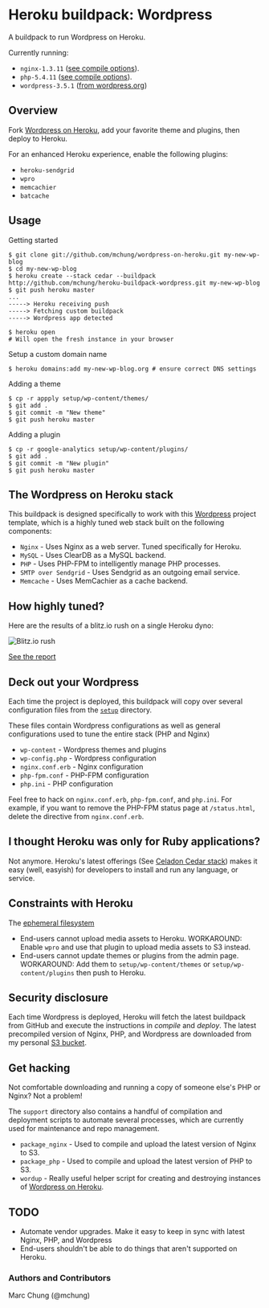 # Heroku buildpack: Wordpress

A buildpack to run Wordpress on Heroku.

Currently running:

* `nginx-1.3.11` ([see compile options](https://github.com/mchung/heroku-buildpack-wordpress/blob/master/support/package_nginx)).
* `php-5.4.11` ([see compile options](https://github.com/mchung/heroku-buildpack-wordpress/blob/master/support/package_php)).
* `wordpress-3.5.1` ([from wordpress.org](http://wordpress.org/download/release-archive/))

## Overview

Fork [Wordpress on Heroku](http://github.com/mchung/wordpress-on-heroku), add your favorite theme and plugins, then deploy to Heroku.

For an enhanced Heroku experience, enable the following plugins:

* `heroku-sendgrid`
* `wpro`
* `memcachier`
* `batcache`

## Usage

Getting started
```
$ git clone git://github.com/mchung/wordpress-on-heroku.git my-new-wp-blog
$ cd my-new-wp-blog
$ heroku create --stack cedar --buildpack http://github.com/mchung/heroku-buildpack-wordpress.git my-new-wp-blog
$ git push heroku master
...
-----> Heroku receiving push
-----> Fetching custom buildpack
-----> Wordpress app detected

$ heroku open
# Will open the fresh instance in your browser
```

Setup a custom domain name
```
$ heroku domains:add my-new-wp-blog.org # ensure correct DNS settings
```

Adding a theme
```
$ cp -r appply setup/wp-content/themes/
$ git add .
$ git commit -m "New theme"
$ git push heroku master
```

Adding a plugin
```
$ cp -r google-analytics setup/wp-content/plugins/
$ git add .
$ git commit -m "New plugin"
$ git push heroku master
```


## The Wordpress on Heroku stack

This buildpack is designed specifically to work with this [Wordpress](http://github.com/mchung/wordpress-on-heroku) project template, which is a highly tuned web stack built on the following components:

* `Nginx` - Uses Nginx as a web server. Tuned specifically for Heroku.
* `MySQL` - Uses ClearDB as a MySQL backend.
* `PHP` - Uses PHP-FPM to intelligently manage PHP processes.
* `SMTP over Sendgrid` - Uses Sendgrid as an outgoing email service.
* `Memcache` - Uses MemCachier as a cache backend.

## How highly tuned?

Here are the results of a blitz.io rush on a single Heroku dyno:

![Blitz.io rush](https://s3.amazonaws.com/heroku-buildpack-wordpress/woh-blitz-details.png)

[See the report](https://www.blitz.io/report/7ed26cfaf69c7ae98602b1e62cc48a44)

## Deck out your Wordpress

Each time the project is deployed, this buildpack will copy over several configuration files from the [`setup`](https://github.com/mchung/wordpress-on-heroku/tree/master/setup) directory.

These files contain Wordpress configurations as well as general configurations used to tune the entire stack (PHP and Nginx)

* `wp-content` - Wordpress themes and plugins
* `wp-config.php` - Wordpress configuration
* `nginx.conf.erb` - Nginx configuration
* `php-fpm.conf` - PHP-FPM configuration
* `php.ini` - PHP configuration

Feel free to hack on `nginx.conf.erb`, `php-fpm.conf`, and `php.ini`.  For example, if you want to remove the PHP-FPM status page at `/status.html`, delete the directive from `nginx.conf.erb`.

## I thought Heroku was only for Ruby applications?

Not anymore. Heroku's latest offerings (See [Celadon Cedar stack](http://devcenter.heroku.com/articles/cedar)) makes it easy (well, easyish) for developers to install and run any language, or service.

## Constraints with Heroku

The [ephemeral filesystem](http://devcenter.heroku.com/articles/dyno-isolation)

* End-users cannot upload media assets to Heroku. WORKAROUND: Enable `wpro` and use that plugin to upload media assets to S3 instead.
* End-users cannot update themes or plugins from the admin page. WORKAROUND: Add them to `setup/wp-content/themes` or `setup/wp-content/plugins` then push to Heroku.

## Security disclosure

Each time Wordpress is deployed, Heroku will fetch the latest buildpack from GitHub and execute the instructions in *compile* and *deploy*.  The latest precompiled version of Nginx, PHP, and Wordpress are downloaded from my personal [S3 bucket](http://heroku-buildpack-wordpress.s3.amazonaws.com).

## Get hacking

Not comfortable downloading and running a copy of someone else's PHP or Nginx? Not a problem!

The `support` directory also contains a handful of compilation and deployment scripts to automate several processes, which are currently used for maintenance and repo management.

* `package_nginx` - Used to compile and upload the latest version of Nginx to S3.
* `package_php` - Used to compile and upload the latest version of PHP to S3.
* `wordup` - Really useful helper script for creating and destroying instances of [Wordpress on Heroku](https://github.com/mchung/wordpress-on-heroku).

## TODO

* Automate vendor upgrades. Make it easy to keep in sync with latest Nginx, PHP, and Wordpress
* End-users shouldn't be able to do things that aren't supported on Heroku.

### Authors and Contributors
Marc Chung (@mchung)

